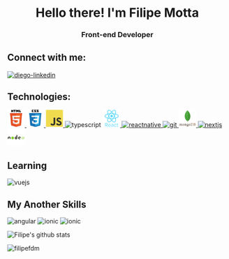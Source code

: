 <h1 align="center">Hello there! I'm Filipe Motta</h1>
<h3 align="center">Front-end Developer</h3>

## Connect with me:
<a href="https://www.linkedin.com/in/filipefmotta/" target="_blank">
<img align="center" alt="diego-linkedin" height="30" width="40" src="https://raw.githubusercontent.com/rahuldkjain/github-profile-readme-generator/master/src/images/icons/Social/linked-in-alt.svg" style="max-width:100%;">
</a>

<br>

## Technologies:
<p align="left">
  <a href="https://www.w3.org/html/" target="_blank"> 
  <img src="https://raw.githubusercontent.com/devicons/devicon/master/icons/html5/html5-original-wordmark.svg" alt="html5" width="40" height="40"/> </a>
  <a href="https://www.w3schools.com/css/" target="_blank"> <img src="https://raw.githubusercontent.com/devicons/devicon/master/icons/css3/css3-original-wordmark.svg"        alt="css3" width="40" height="40"/> </a>
  <a href="https://developer.mozilla.org/en-US/docs/Web/JavaScript" target="_blank"> <img     src="https://raw.githubusercontent.com/devicons/devicon/master/icons/javascript/javascript-original.svg" alt="javascript" width="40" height="40"/> </a>
  <img src="https://cdn.icon-icons.com/icons2/2107/PNG/512/file_type_typescript_official_icon_130107.png" alt="typescript" width="40" height="40" style="max-width:100%;"></img>
  <a href="https://reactjs.org/" target="_blank"> <img src="https://raw.githubusercontent.com/devicons/devicon/master/icons/react/react-original-wordmark.svg" alt="react" width="40" height="40"/> </a>
  <a href="https://reactnative.dev/" target="_blank"> <img src="https://reactnative.dev/img/header_logo.svg" alt="reactnative" width="40" height="40"/> </a>
  <a href="https://git-scm.com/" target="_blank"> <img src="https://www.vectorlogo.zone/logos/git-scm/git-scm-icon.svg" alt="git" width="40" height="40"/> </a>    <a href="https://www.mongodb.com/" target="_blank"> <img src="https://raw.githubusercontent.com/devicons/devicon/master/icons/mongodb/mongodb-original-wordmark.svg" alt="mongodb" width="40" height="40"/> </a> <a href="https://nextjs.org/" target="_blank"> <img src="https://cdn.worldvectorlogo.com/logos/nextjs-3.svg" alt="nextjs" width="40" height="40"/> </a> <a href="https://nodejs.org" target="_blank"> <img src="https://raw.githubusercontent.com/devicons/devicon/master/icons/nodejs/nodejs-original-wordmark.svg" alt="nodejs" width="40" height="40"/> </a> 
</p>

## Learning
<img src="https://cdn.icon-icons.com/icons2/2415/PNG/512/vuejs_original_logo_icon_146304.png" alt="vuejs" width="40" height="40" style="max-width:100%;"></img>

## My Another Skills
<img src="https://cdn.icon-icons.com/icons2/2107/PNG/512/file_type_angular_icon_130754.png" alt="angular" width="40" height="40" style="max-width:100%;"></img>
<img src="https://cdn.icon-icons.com/icons2/2107/PNG/512/file_type_ionic_icon_130522.png" alt="ionic" width="40" height="40" style="max-width:100%;"></img>
<img src="https://cdn.icon-icons.com/icons2/2107/PNG/512/file_type_docker_icon_130643.png" alt="ionic" width="40" height="40" style="max-width:100%;"></img>

![Filipe's github stats](https://github-readme-stats.vercel.app/api?username=filipefdm&show_icons=true&count_private=true&theme=radical)

<p align="left"> <img src="https://komarev.com/ghpvc/?username=filipefdm&label=Profile%20views&color=0e75b6&style=flat" alt="filipefdm" /> </p>


<!--
**diegoshakan/diegoshakan** is a ✨ _special_ ✨ repository because its `README.md` (this file) appears on your GitHub profile.

Here are some ideas to get you started:

- 🔭 I’m currently working on ...
- 🌱 I’m currently learning ...
- 👯 I’m looking to collaborate on ...
- 🤔 I’m looking for help with ...
- 💬 Ask me about ...
- 📫 How to reach me: ...
- 😄 Pronouns: ...
- ⚡ Fun fact: ...
-->


<!--
**filipefdm/filipefdm** is a ✨ _special_ ✨ repository because its `README.md` (this file) appears on your GitHub profile.

Here are some ideas to get you started:

- 🔭 I’m currently working on ...
- 🌱 I’m currently learning ...
- 👯 I’m looking to collaborate on ...
- 🤔 I’m looking for help with ...
- 💬 Ask me about ...
- 📫 How to reach me: ...
- 😄 Pronouns: ...
- ⚡ Fun fact: ...
-->
